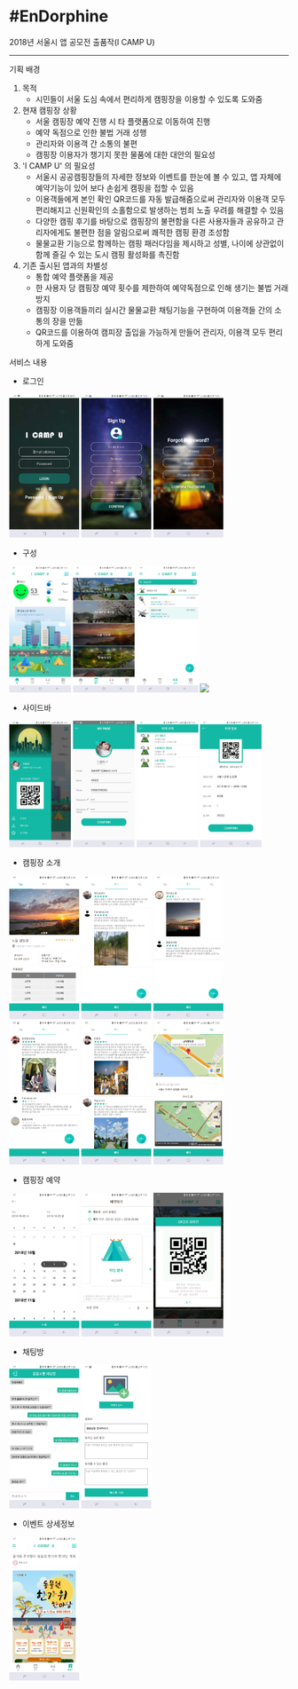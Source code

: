   # #EnDorphine

2018년 서울시 앱 공모전 출품작(I CAMP U)

<hr>

기획 배경

1. 목적 
   - 시민들이 서울 도심 속에서 편리하게 캠핑장을 이용할 수 있도록 도와줌
2. 현재 캠핑장 상황
   - 서울 캠핑장 예약 진행 시 타 플랫폼으로 이동하여 진행
   - 예약 독점으로 인한 불법 거래 성행
   - 관리자와 이용객 간 소통의 불편
   - 캠핑장 이용자가 챙기지 못한 물품에 대한 대안의 필요성
3. 'I CAMP U' 의 필요성
   - 서울시 공공캠핑장들의 자세한 정보와 이벤트를 한눈에 볼 수 있고, 앱 자체에 예약기능이 있어 보다 손쉽게 캠핑을 접할 수 있음
   - 이용객들에게 본인 확인 QR코드를 자동 발급해줌으로써 관리자와 이용객 모두 편리해지고 신원확인의 소홀함으로 발생하는 범죄 노출 우려를 해결할 수 있음
   - 다양한 캠핑 후기를 바탕으로 캠핑장의 불편함을 다른 사용자들과 공유하고 관리자에게도 불편한 점을 알림으로써 쾌적한 캠핑 환경 조성함
   - 물물교환 기능으로 함께하는 캠핑 패러다임을 제시하고 성별, 나이에 상관없이 함께 즐길 수 있는 도시 캠핑 활성화를 촉진함
4. 기존 출시된 앱과의 차별성
   - 통합 예약 플랫폼을 제공
   - 한 사용자 당 캠핑장 예약 횟수를 제한하여 예약독점으로 인해 생기는 불법 거래 방지
   - 캠핑장 이용객들끼리 실시간 물물교환 채팅기능을 구현하여 이용객들 간의 소통의 장을 만듦
   - QR코드를 이용하여 캠피장 출입을 가능하게 만들어 관리자, 이용객 모두 편리하게 도와줌 


서비스 내용

- 로그인
<div>
  <img src="./image/login.jpg" width="25%" >
  <img src="./image/register_user.jpg" width="25%" >
  <img src="./image/find_password.jpg" width="25%" >
</div>

- 구성 
<div>
  <img src="./image/home.jpg" width="22%" >
  <img src="./image/camplist.jpg" width="22%" >
  <img src="./image/chattinglist.jpg" width="22%" >
  <img src="./image/eventlist.jpg" width="22%" >
</div>

- 사이드바 
<div>
  <img src="./image/side_bar.jpg" width="22%" >
  <img src="./image/modify_user_info.jpg" width="22%" >
  <img src="./image/user_reservationlist.jpg" width="22%" >
  <img src="./image/reservation_detail_info.jpg" width="22%" >
</div>

- 캠핑장 소개
<div>
  <img src="./image/camp_info.jpg" width="25%" >
  <img src="./image/camp_review.jpg" width="25%" >
  <img src="./image/camp_review2.jpg" width="25%" >
  <img src="./image/camp_review3.jpg" width="25%" >
  <img src="./image/camp_review4.jpg" width="25%" >
  <img src="./image/map.jpg" width="25%" >
</div>

- 캠핑장 예약 
<div>
  <img src="./image/reservation_date.jpg" width="25%" >
  <img src="./image/reservation_tent.jpg" width="25%" >
  <img src="./image/check_reservation.jpg" width="25%" >
</div>

- 채팅방
<div>
  <img src="./image/chatting.jpg" width="25%" >
  <img src="./image/make_chattinglist.jpg" width="25%" >
</div>

- 이벤트 상세정보
<div>
  <img src="./image/event.jpg" width="25%" >

</div>
